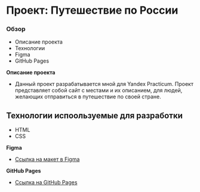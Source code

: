 # Проект: Путешествие по России

### Обзор
* Описание проекта
* Технологии
* Figma
* GitHub Pages

**Описание проекта**
* Данный проект разрабатывается мной для Yandex Practicum. Проект представляет собой сайт с местами и их описанием, для людей, желающих отправиться в путешествие по своей стране.

## Технологии испоользуемые для разработки
* HTML
* CSS

**Figma**

* [Ссылка на макет в Figma](https://www.figma.com/file/5S2WSbEFL6awjVWJ0NWL8Q/Sprint-3_-Russia-_-desktop-mobile?node-id=28503%3A0)

**GitHub Pages**

* [Ссылка на GitHub Pages](https://defimov9.github.io/russian-travel/index.html)
